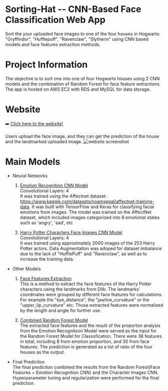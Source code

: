 # Sorting-Hat -- CNN-Based  Face Classification Web App
Sort the your uploaded face images to one of the four houses in Hogwarts: "Gryffindor", "Hufflepuff", "Ravenclaw", "Slytherin" using CNN based models and face features extraction methods.


# Project Information
The objective is to sort one into one of four Hogwarts houses using 2 CNN models and the combination of Random Forest for face feature extractions.
The app is hosted on AWS EC2 with RDS and MySQL for data storage.

# Website
➡️ [Click here to the website!](http://3.18.180.241:5000/)<br />
<br />
Users upload the face image, and they can get the prediction of the house and the landmarked uploaded image. 
![website screenshot](https://github.com/user-attachments/assets/ac6cd198-ac38-4da2-9d17-42f7b2f5543d)


# Main Models

- Neural Networks<br />
  1. <ins>Emotion Recognition CNN Model</ins><br />
    Convolutional Layers: 4<br />
   It was trained using the Affectnet dataset: https://www.kaggle.com/datasets/noamsegal/affectnet-training-data.
   It was built with TensorFlow and Keras for classifying facial emotions from images. The model was trained on the AffectNet dataset, which included images categorized into 8 emotional states such as 'angry', 'sad', etc

  2. <ins>Harry Potter Characters Face Images CNN Model</ins><br />
    Convolutional Layers: 4<br />
    It was trained using approximately 2000 images of the 253 Harry Potter actors. Data Augmentation was adoped for dataset imbalance due to the lack of "HufflePuff" and "Ravenclaw", as well as to increase the training data.

- Other Models<br />
  1. <ins>Face Features Extraction </ins><br />
    This is a method to extract the face features of the Harry Potter characters using the landmarks from Dlib. The landmarks' coordinates were grouped by different face features for calculations. For example the "eye_distance", the "jawline_curvature" or the "upper_lip_curvature" etc. Those extracted features were normalized by the length and angle for further use.
  

  2. <ins>Combined Random Forest Model</ins><br />
     The extracted face features and the result of the proporton analysis from the Emotion Recognitoon Model were served as the input for the Random Forest Model for Classsfication. There were 38 features in total, including 8 from emotion proportion, and 30 from face features. The prediction is generated as a list of ratio of the four houses as the output.
- Final Prediciton<br />
  The final prediciton combined the results from the Random Forest(Face Features + Emotion Recognition CNN) and the Character Images CNN. Hyperparameter tuning and regularization were performed for the final prediction.





